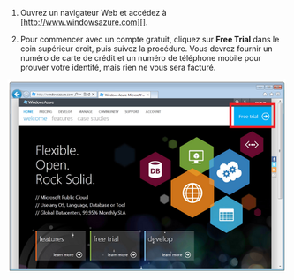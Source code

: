 1. Ouvrez un navigateur Web et accédez à [http://www.windowsazure.com][].

2. Pour commencer avec un compte gratuit, cliquez sur **Free Trial** dans le coin supérieur droit, puis suivez la procédure. Vous devrez fournir un numéro de carte de crédit et un numéro de téléphone mobile pour prouver votre identité, mais rien ne vous sera facturé.

 ![Site Web Azure][0]


[0]: ./media/create-azure-account/freetrialonwindowsazurehomepage.png
 

<!---HONumber=62-->